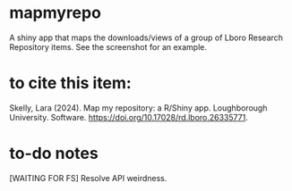 # mapmyrepo
A shiny app that maps the downloads/views of a group of Lboro Research Repository items. See the screenshot for an example.

# to cite this item:
Skelly, Lara (2024). Map my repository: a R/Shiny app. Loughborough University. Software. https://doi.org/10.17028/rd.lboro.26335771.

# to-do notes
[WAITING FOR FS] Resolve API weirdness.
